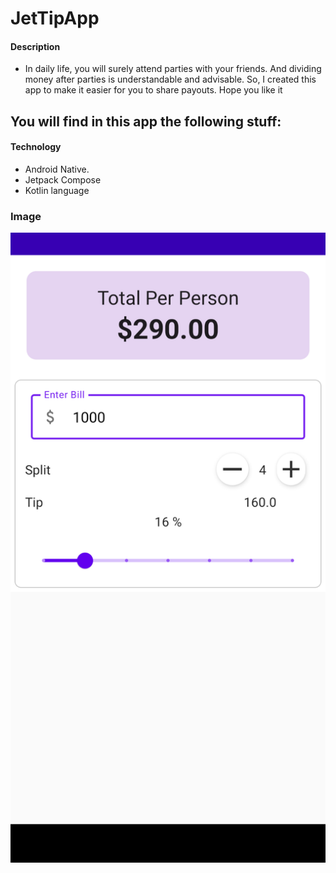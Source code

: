 # JetTipApp

#### Description
* In daily life, you will surely attend parties with your friends. And dividing money after parties is understandable and advisable. So, I created this app to make it easier for you to share payouts. Hope you like it

## You will find in this app the following stuff:
#### Technology
* Android Native.
* Jetpack Compose
* Kotlin language



### Image
![](https://github.com/ngntanloc/JetTip/blob/main/Screenshot_20220502-001910.png)
